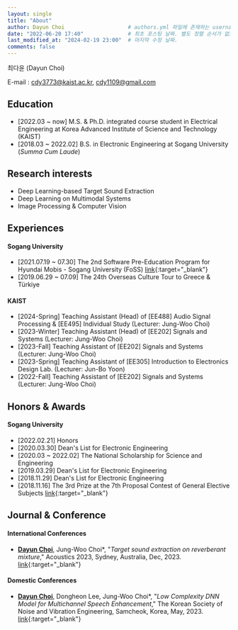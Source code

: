 ```yaml
---
layout: single
title: "About"
author: Dayun Choi                    # authors.yml 파일에 존재하는 username 값
date: "2022-06-20 17:40"              # 최초 포스팅 날짜. 별도 정렬 순서가 없으면 이 값으로 정렬됨. 파일명에 기록되어있다면 생략 가능.
last_modified_at: "2024-02-19 23:00"  # 마지막 수정 날짜.
comments: false
---
```


최다윤 (Dayun Choi)  
<!-- Mobile : (+82) 010-4948-2139   -->
E-mail : cdy3773@kaist.ac.kr, cdy1109@gmail.com


## Education
- \[2022.03 ~ now\]      M.S. & Ph.D. integrated course student in Electrical Engineering at Korea Advanced Institute of Science and Technology (KAIST)
- \[2018.03 ~ 2022.02\]  B.S. in Electronic Engineering at Sogang University (_Summa Cum Laude_)
<!-- - \[2014.03 ~ 2017.02\]  Sewon Highschool -->


## Research interests
- Deep Learning-based Target Sound Extraction
- Deep Learning on Multimodal Systems
- Image Processing & Computer Vision


## Experiences
#### Sogang University
- \[2021.07.19 ~ 07.30\]  The 2nd Software Pre-Education Program for Hyundai Mobis - Sogang University (FoSS) [link](https://jewel-emmental-07f.notion.site/FoSS-2-SW-1550c601fff34920a9844514472474d0){:target="_blank"}
- \[2019.06.29 ~ 07.09\]  The 24th Overseas Culture Tour to Greece & Türkiye

#### KAIST
- \[2024-Spring\]  Teaching Assistant (Head) of \[EE488\] Audio Signal Processing & \[EE495\] Individual Study (Lecturer: Jung-Woo Choi)
- \[2023-Winter\]  Teaching Assistant (Head) of \[EE202\] Signals and Systems (Lecturer: Jung-Woo Choi)
- \[2023-Fall\]  Teaching Assistant of \[EE202\] Signals and Systems (Lecturer: Jung-Woo Choi)
- \[2023-Spring\]  Teaching Assistant of \[EE305\] Introduction to Electronics Design Lab. (Lecturer: Jun-Bo Yoon)
- \[2022-Fall\]  Teaching Assistant of \[EE202\] Signals and Systems (Lecturer: Jung-Woo Choi)


## Honors & Awards
#### Sogang University
- \[2022.02.21\]  Honors
- \[2020.03.30\]  Dean's List for Electronic Engineering
- \[2020.03 ~ 2022.02\]  The National Scholarship for Science and Engineering
- \[2019.03.29\]  Dean's List for Electronic Engineering
- \[2018.11.29\]  Dean's List for Electronic Engineering
- \[2018.11.16\]  The 3rd Prize at the 7th Proposal Contest of General Elective Subjects [link](http://wholeperson.sogang.ac.kr/front/boardlist.do?bbsconfig=1){:target="_blank"}


## Journal & Conference
#### International Conferences
- **<U>Dayun Choi</U>**, Jung-Woo Choi*, "*Target sound extraction on reverberant mixture*," Acoustics 2023, Sydney, Australia, Dec, 2023. [link](https://doi.org/10.1121/10.0023494){:target="_blank"}

#### Domestic Conferences
- **<U>Dayun Choi</U>**, Dongheon Lee, Jung-Woo Choi*, "*Low Complexity DNN Model for Multichannel Speech Enhancement*," The Korean Society of Noise and Vibration Engineering, Samcheok, Korea, May, 2023. [link](https://conf.ksnve.or.kr/2023s/){:target="_blank"}